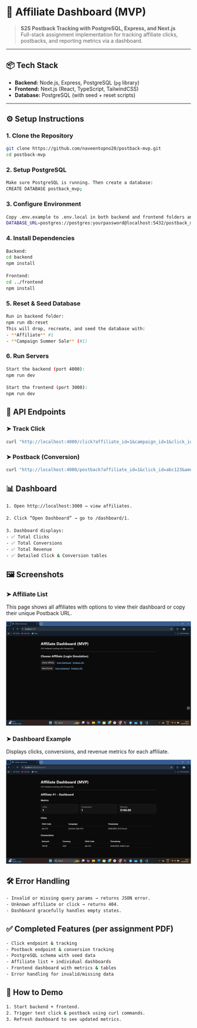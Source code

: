 # 🚀 Affiliate Dashboard (MVP)

> **S2S Postback Tracking with PostgreSQL, Express, and Next.js**  
> Full-stack assignment implementation for tracking affiliate clicks, postbacks, and reporting metrics via a dashboard.

---

## 📦 Tech Stack
- **Backend:** Node.js, Express, PostgreSQL (`pg` library)  
- **Frontend:** Next.js (React, TypeScript, TailwindCSS)  
- **Database:** PostgreSQL (with seed + reset scripts)  

---

## ⚙️ Setup Instructions

### 1. Clone the Repository
```bash
git clone https://github.com/naveentopno20/postback-mvp.git
cd postback-mvp
```
### 2. Setup PostgreSQL
```bash
Make sure PostgreSQL is running. Then create a database:
CREATE DATABASE postback_mvp;
```
### 3. Configure Environment
```bash
Copy .env.example to .env.local in both backend and frontend folders and set your PostgreSQL credentials:
DATABASE_URL=postgres://postgres:yourpassword@localhost:5432/postback_mvp
```
### 4. Install Dependencies
```bash
Backend:
cd backend
npm install

Frontend:
cd ../frontend
npm install
```
### 5. Reset & Seed Database
```bash
Run in backend folder:
npm run db:reset
This will drop, recreate, and seed the database with:
- **Affiliate** #1
- **Campaign Summer Sale** (#1)
```
### 6. Run Servers
```bash
Start the backend (port 4000):
npm run dev

Start the frontend (port 3000):
npm run dev
```
## 🔗 API Endpoints
### ➤ Track Click
```bash
curl "http://localhost:4000/click?affiliate_id=1&campaign_id=1&click_id=abc123"
```
### ➤ Postback (Conversion)
```bash
curl "http://localhost:4000/postback?affiliate_id=1&click_id=abc123&amount=100&currency=USD"
```

## 📊 Dashboard
```bash
1. Open http://localhost:3000 → view affiliates.

2. Click “Open Dashboard” → go to /dashboard/1.

3. Dashboard displays:
- ✅ Total Clicks
- ✅ Total Conversions
- ✅ Total Revenue
- ✅ Detailed Click & Conversion tables
```
## 🖼 Screenshots
### ➤ Affiliate List
This page shows all affiliates with options to view their dashboard or copy their unique Postback URL.

![Affiliate List](./screenshots/affiliate-list.png)

### ➤ Dashboard Example
Displays clicks, conversions, and revenue metrics for each affiliate.

![Affiliate Dashboard](./screenshots/dashboard.png)


## 🛠 Error Handling
```bash
- Invalid or missing query params → returns JSON error.
- Unknown affiliate or click → returns 404.
- Dashboard gracefully handles empty states.
```

## ✅ Completed Features (per assignment PDF)
```bash
- Click endpoint & tracking
- Postback endpoint & conversion tracking
- PostgreSQL schema with seed data
- Affiliate list + individual dashboards
- Frontend dashboard with metrics & tables
- Error handling for invalid/missing data
```

## 🚀 How to Demo
```bash
1. Start backend + frontend.
2. Trigger test click & postback using curl commands.
3. Refresh dashboard to see updated metrics.
```
